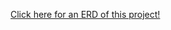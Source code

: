 [Click here for an ERD of this project!](https://www.draw.io/?lightbox=1&highlight=0000ff&edit=_blank&layers=1&nav=1&title=Untitled%20Diagram.xml#R7Ztdc5s4FIZ%2FjS%2FbAQROclk7TruTpJtJ2m67dzLIRq1AjJBju79%2BJZD4sOyadYOhE5LMBB19S49edASMwDTavGcwCe9pgMjIsYLNCFyPHMe2HFf8k5ZtbvHsi9ywZDhQiUrDE%2F6JdE5lXeEApbWEnFLCcVI3%2BjSOkc9rNsgYXdeTLSip15rAJTIMTz4kpvUfHPAwt156Vmn%2FgPAy1DXbloqJoE6sDGkIA7qumMBsBKaMUp5fRZspInLw9Ljk%2BW4OxBYNYyjmezLQ%2BXc5Ho5F4FzMSZbAp1Gy4ojlWXVJ4N%2Fb6Zcvs2%2BLz%2BR2xRhafYj9N3bRwqLmlG%2F1qKRrHBEYi9BkQWP%2BpGIsEfZDTII7uKUr2aqUQ%2F%2BHDk1CyvBPkR7K9tjCIKIZV5PujGVpmJApJZRl9QBkyd9azidZoqqLoVTkfdBDYO%2BY7uGmlvAOply3khICkxTPs3bLjBFkSxxPKOc0Uol0L2%2FqjVpkPyIeEryMhc0XdYlBVWOR98Z2RTgf52fEONocnLXqSL9HNEKcbUUSlWEMFD5q%2FRQLY13SaI%2BVLayQeOWoRaAWwLIoumREXKjZ1UFFzX7k9oKiqnmGZKXgEMlz4Cu8hDCRl6LfHEPyKOqA8VLGTjhN1HATtNDTw1Q%2F5PVcT4ldGfI87UQOLRaL9Z0yRzgIslKrHMU0AzVNoI%2Fj5V1eC3BL06OqTZqoKHJBsnUaisJQLFtDOeRwXiCeUBzzbFi9ifgTgz%2B13nojT%2FR0KsJ2GRZ%2FMjnjUxqnnEGcTToSHK6RZHESMJp8EuQh3dvqcvJ2kHKaInV0RVc401yNm2GlcfwfWDXjCBgcPdz%2BNkfz6nLew0RTnOrsvBg6x%2BiQ3VTgN%2BZA3QhVneXt5ygfzn4%2BKkCAc%2FLgGjzEMELtKIt1HIWssD9cVs4gI15DGdFy8%2BLYeAY2XYtITs5rUBD3JAVpDQW9U3pJFgb5aFU%2BLp1m8mG3ddex7UE%2FOtMP29oPxxEBaQ8Gc096jeSIRLIfBhaDT3wmn9jxai7xhdeaR9yQE3OvOvjA%2FfSBQb%2BdYNvcvg5e8HnvQadtYtsjYmwQERT3oI%2BDR9yHLe2vRaVzl1g%2FcRn2tF3oybhfTrGe%2B8Ep%2FnMUpHOv2DEdoUFBznYuf9rBfGswAFNBUJQQukV79iKDT3wmnxjsPCceN9x12K7bFiemaAxecS%2B9YnBAYfriFQPzfGXwis96DwIHNihdecXAPCcZng73YSd7REo694WBeZzStZC8np1svmr74wsD82CkPFv763pQk56rSVO%2FuD2ALg2AbjrfmLwiPbnomZ5cGTjoN64HNem9mtjWZcdy4povLA1yckY5ueqXnLgtvIs0iEjLIqLPKjo7q3dbeMAzSEhDOtwDh7RdndW7DR7coGCJ9Lmi6B3m20dEIMc0npUxxtiFPNKH8ygO3skv7URw9iiA%2BETvYbyVERvMv%2BpE4vqbnMC3ngpd60P3LLBVgbx5sk0H16UypXTFfPSLzjd4laP4Wq8%2BG8rIsnF4rrdk3xypOh4kmKPKa2o7n255O9Oc90DlKmfaKGj3bL8QFF0Qz7TOKChDpuj4b7xT30BSXpaiCMbB3%2Fn9RT752RdxClyiYWz7tRqo5JLBMlsWagFK7SNwfXs6lPD4U79W4fXsHXgvToR3vFOQvVvQyfCKYPn1bJ68%2FAYZzP4D)